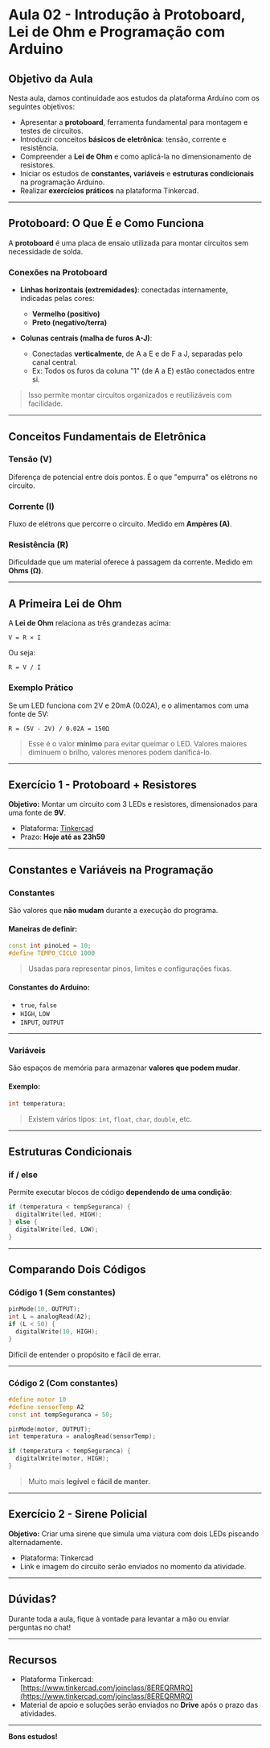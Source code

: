 
# Aula 02 - Introdução à Protoboard, Lei de Ohm e Programação com Arduino

## Objetivo da Aula

Nesta aula, damos continuidade aos estudos da plataforma Arduino com os seguintes objetivos:

- Apresentar a **protoboard**, ferramenta fundamental para montagem e testes de circuitos.
- Introduzir conceitos **básicos de eletrônica**: tensão, corrente e resistência.
- Compreender a **Lei de Ohm** e como aplicá-la no dimensionamento de resistores.
- Iniciar os estudos de **constantes, variáveis** e **estruturas condicionais** na programação Arduino.
- Realizar **exercícios práticos** na plataforma Tinkercad.

---

## Protoboard: O Que É e Como Funciona

A **protoboard** é uma placa de ensaio utilizada para montar circuitos sem necessidade de solda.

### Conexões na Protoboard

- **Linhas horizontais (extremidades)**: conectadas internamente, indicadas pelas cores:
  - **Vermelho (positivo)**
  - **Preto (negativo/terra)**

- **Colunas centrais (malha de furos A-J)**:
  - Conectadas **verticalmente**, de A a E e de F a J, separadas pelo canal central.
  - Ex: Todos os furos da coluna "1" (de A a E) estão conectados entre si.

> Isso permite montar circuitos organizados e reutilizáveis com facilidade.

---

## Conceitos Fundamentais de Eletrônica

### Tensão (V)
Diferença de potencial entre dois pontos. É o que "empurra" os elétrons no circuito.

### Corrente (I)
Fluxo de elétrons que percorre o circuito. Medido em **Ampères (A)**.

### Resistência (R)
Dificuldade que um material oferece à passagem da corrente. Medido em **Ohms (Ω)**.

---

## A Primeira Lei de Ohm

A **Lei de Ohm** relaciona as três grandezas acima:

```
V = R × I
```

Ou seja:
```
R = V / I
```

### Exemplo Prático

Se um LED funciona com 2V e 20mA (0.02A), e o alimentamos com uma fonte de 5V:

```
R = (5V - 2V) / 0.02A = 150Ω
```

> Esse é o valor **mínimo** para evitar queimar o LED. Valores maiores diminuem o brilho, valores menores podem danificá-lo.

---

## Exercício 1 - Protoboard + Resistores

**Objetivo:** Montar um circuito com 3 LEDs e resistores, dimensionados para uma fonte de **9V**.

- Plataforma: [Tinkercad](https://www.tinkercad.com/joinclass/8EREQRMRQ)
- Prazo: **Hoje até as 23h59**

---

## Constantes e Variáveis na Programação

### Constantes

São valores que **não mudam** durante a execução do programa.

#### Maneiras de definir:
```cpp
const int pinoLed = 10;
#define TEMPO_CICLO 1000
```

> Usadas para representar pinos, limites e configurações fixas.

#### Constantes do Arduino:
- `true`, `false`
- `HIGH`, `LOW`
- `INPUT`, `OUTPUT`

---

### Variáveis

São espaços de memória para armazenar **valores que podem mudar**.

#### Exemplo:
```cpp
int temperatura;
```

> Existem vários tipos: `int`, `float`, `char`, `double`, etc.

---

## Estruturas Condicionais

### if / else
Permite executar blocos de código **dependendo de uma condição**:

```cpp
if (temperatura < tempSeguranca) {
  digitalWrite(led, HIGH);
} else {
  digitalWrite(led, LOW);
}
```

---

## Comparando Dois Códigos

### Código 1 (Sem constantes)

```cpp
pinMode(10, OUTPUT);
int L = analogRead(A2);
if (L < 50) {
  digitalWrite(10, HIGH);
}
```

Difícil de entender o propósito e fácil de errar.

---

### Código 2 (Com constantes)

```cpp
#define motor 10
#define sensorTemp A2
const int tempSeguranca = 50;

pinMode(motor, OUTPUT);
int temperatura = analogRead(sensorTemp);

if (temperatura < tempSeguranca) {
  digitalWrite(motor, HIGH);
}
```

> Muito mais **legível** e **fácil de manter**.

---

## Exercício 2 - Sirene Policial

**Objetivo:** Criar uma sirene que simula uma viatura com dois LEDs piscando alternadamente.

- Plataforma: Tinkercad
- Link e imagem do circuito serão enviados no momento da atividade.

---

## Dúvidas?

Durante toda a aula, fique à vontade para levantar a mão ou enviar perguntas no chat!

---

## Recursos

- Plataforma Tinkercad: [https://www.tinkercad.com/joinclass/8EREQRMRQ](https://www.tinkercad.com/joinclass/8EREQRMRQ)
- Material de apoio e soluções serão enviados no **Drive** após o prazo das atividades.

---

**Bons estudos!**